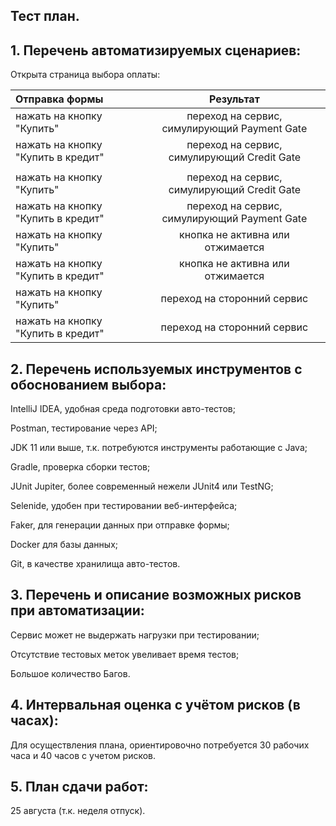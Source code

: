 ## Тест план.

## 1. Перечень автоматизируемых сценариев:

Открыта страница выбора оплаты:

| Отправка формы  | Результат  |
|:------------- |:---------------:|
| нажать на кнопку "Купить" | переход на сервис, симулирующий Payment Gate |
| нажать на кнопку "Купить в кредит" | переход на сервис, симулирующий Credit Gate |
|   |  |
| нажать на кнопку "Купить"  | переход на сервис, симулирующий Credit Gate |
| нажать на кнопку "Купить в кредит" | переход на сервис, симулирующий Payment Gate |
| нажать на кнопку "Купить" | кнопка не активна или отжимается |
| нажать на кнопку "Купить в кредит" | кнопка не активна или отжимается |
| нажать на кнопку "Купить" | переход на сторонний сервис |
| нажать на кнопку "Купить в кредит" | переход на сторонний сервис |

## 2. Перечень используемых инструментов с обоснованием выбора:

IntelliJ IDEA, удобная среда подготовки авто-тестов;

Postman, тестирование через API;

JDK 11 или выше, т.к. потребуются инструменты работающие с Java;

Gradle, проверка сборки тестов;

JUnit Jupiter, более современный нежели JUnit4 или TestNG;

Selenide, удобен при тестировании веб-интерфейса;

Faker, для генерации данных при отправке формы;

Docker для базы данных;

Git, в качестве хранилища авто-тестов.

## 3. Перечень и описание возможных рисков при автоматизации:

Сервис может не выдержать нагрузки при тестировании;

Отсутствие тестовых меток увеливает время тестов;

Большое количество Багов.

## 4. Интервальная оценка с учётом рисков (в часах):

Для осуществления плана, ориентировочно потребуется 30 рабочих часа и 40 часов с учетом рисков.

## 5. План сдачи работ:

25 августа (т.к. неделя отпуск).
